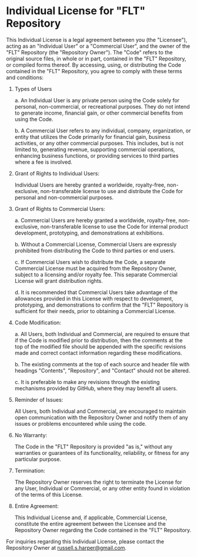 # Individual License for "FLT" Repository

This Individual License is a legal agreement between you (the "Licensee"), acting as an "Individual User" or a "Commercial User", and the owner of the "FLT" Repository (the "Repository Owner"). The "Code" refers to the original source files, in whole or in part, contained in the "FLT" Repository, or compiled forms thereof. By accessing, using, or distributing the Code contained in the "FLT" Repository, you agree to comply with these terms and conditions:

1. Types of Users

    a. An Individual User is any private person using the Code solely for personal, non-commercial, or recreational purposes. They do not intend to generate income, financial gain, or other commercial benefits from using the Code.

    b. A Commercial User refers to any individual, company, organization, or entity that utilizes the Code primarily for financial gain, business activities, or any other commercial purposes. This includes, but is not limited to, generating revenue, supporting commercial operations, enhancing business functions, or providing services to third parties where a fee is involved.

2. Grant of Rights to Individual Users:

    Individual Users are hereby granted a worldwide, royalty-free, non-exclusive, non-transferable license to use and distribute the Code for personal and non-commercial purposes.

3. Grant of Rights to Commercial Users:

    a. Commercial Users are hereby granted a worldwide, royalty-free, non-exclusive, non-transferable license to use the Code for internal product development, prototyping, and demonstrations at exhibitions.

    b. Without a Commercial License, Commercial Users are expressly prohibited from distributing the Code to third parties or end users.

    c. If Commercial Users wish to distribute the Code, a separate Commercial License must be acquired from the Repository Owner, subject to a licensing and/or royalty fee. This separate Commercial License will grant distribution rights.

    d. It is recommended that Commercial Users take advantage of the allowances provided in this License with respect to development, prototyping, and demonstrations to confirm that the "FLT" Repository is sufficient for their needs, prior to obtaining a Commercial License.

4. Code Modification:

    a. All Users, both Individual and Commercial, are required to ensure that if the Code is modified prior to distribution, then the comments at the top of the modified file should be appended with the specific revisions made and correct contact information regarding these modifications.

    b. The existing comments at the top of each source and header file with headings "Contents", "Repository", and "Contact" should not be altered.

    c. It is preferable to make any revisions through the existing mechanisms provided by GitHub, where they may benefit all users.

5. Reminder of Issues:

    All Users, both Individual and Commercial, are encouraged to maintain open communication with the Repository Owner and notify them of any issues or problems encountered while using the code.

6. No Warranty:

    The Code in the "FLT" Repository is provided "as is," without any warranties or guarantees of its functionality, reliability, or fitness for any particular purpose.

7. Termination:

    The Repository Owner reserves the right to terminate the License for any User, Individual or Commercial, or any other entity found in violation of the terms of this License.

8. Entire Agreement:

    This Individual License and, if applicable, Commercial License, constitute the entire agreement between the Licensee and the Repository Owner regarding the Code contained in the "FLT" Repository.

For inquiries regarding this Individual License, please contact the Repository Owner at russell.s.harper@gmail.com.
